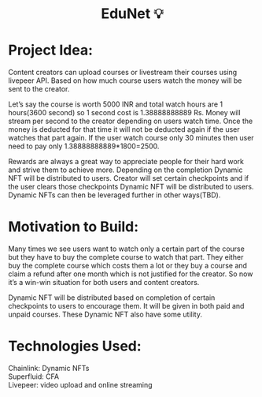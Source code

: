 # <div align="center">EduNet 💡</div>



# Project Idea:

Content creators can upload courses or livestream their courses using livepeer API. Based on how much course users watch the money will be sent to the creator.

Let’s say the course is worth 5000 INR and total watch hours are 1 hours(3600 second) so 1 second cost is 1.38888888889 Rs. Money will stream per second to the creator depending on users watch time. Once the money is deducted for that time it will not be deducted again if the user watches that part again. If the user watch course only 30 minutes then user need to pay only 1.38888888889*1800=2500.

Rewards are always a great way to appreciate people for their hard work and strive them to achieve more. Depending on the completion Dynamic NFT will be distributed to users. Creator will set certain checkpoints and if the user clears those checkpoints Dynamic NFT will be distributed to users. Dynamic NFTs can then be leveraged further in other ways(TBD).
 

# Motivation to Build:

Many times we see users want to watch only a certain part of the course but they have to buy the complete course to watch that part. They either buy the complete course which costs them a lot or they buy a course and claim a refund after one month which is not justified for the creator.  So now it’s a win-win situation for both users and content creators.

Dynamic NFT will be distributed based on completion of certain checkpoints to users to encourage them. It will be given in both paid and unpaid courses. These Dynamic NFT also have some utility.

# Technologies Used:

Chainlink: Dynamic NFTs   
Superfluid: CFA   
Livepeer: video upload and online streaming  
